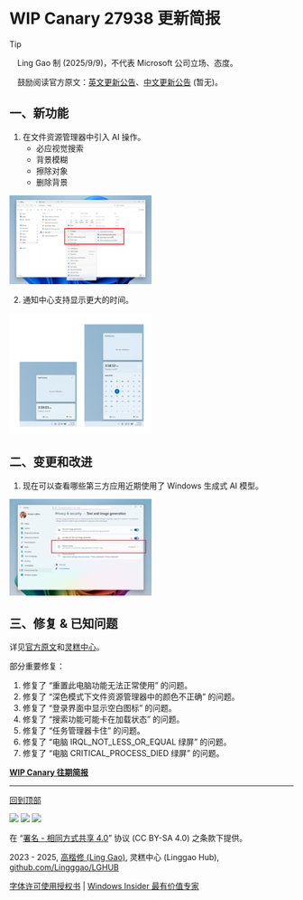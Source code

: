 <SPAN ID = 'HEAD'/>

# WIP Canary 27938 更新简报

> [!TIP]
>
> &emsp;Ling Gao 制 (2025/9/9)，不代表 Microsoft 公司立场、态度。
>
> &emsp;鼓励阅读官方原文：[英文更新公告](https://blogs.windows.com/windows-insider/2025/09/08/announcing-windows-11-insider-preview-build-27938-canary-channel)、[中文更新公告]() (暂无)。

## 一、新功能

1. 在文件资源管理器中引入 AI 操作。
   - 必应视觉搜索
   - 背景模糊
   - 擦除对象
   - 删除背景

<img src="Images/27938_1.png" width = "50%" />

2. 通知中心支持显示更大的时间。

<img src="Images/27938_2.png" width = "50%" />

## 二、变更和改进

1. 现在可以查看哪些第三方应用近期使用了 Windows 生成式 AI 模型。

<img src="Images/27938_3.png" width = "50%" />

## 三、修复 & 已知问题

详见[官方原文](https://blogs.windows.com/windows-insider/2025/09/08/announcing-windows-11-insider-preview-build-27938-canary-channel)和[灵糕中心](https://github.com/Lingggao/LGHUB)。

部分重要修复：

1. 修复了 “重置此电脑功能无法正常使用” 的问题。
2. 修复了 “深色模式下文件资源管理器中的颜色不正确” 的问题。
3. 修复了 “登录界面中显示空白图标” 的问题。
4. 修复了 “搜索功能可能卡在加载状态” 的问题。
5. 修复了 “任务管理器卡住” 的问题。
6. 修复了 “电脑 IRQL_NOT_LESS_OR_EQUAL 绿屏” 的问题。
7. 修复了 “电脑 CRITICAL_PROCESS_DIED 绿屏” 的问题。

[**WIP Canary 往期简报**](Documents/Canary_Previous)

---

[回到顶部](#HEAD)

<img src="https://mirrors.creativecommons.org/presskit/icons/cc.xlarge.png" width = "3%" /> <img src="https://mirrors.creativecommons.org/presskit/icons/by.xlarge.png" width = "3%" /> <img src="https://mirrors.creativecommons.org/presskit/icons/sa.xlarge.png" width = "3%" />

在 “[署名 - 相同方式共享 4.0](https://creativecommons.org/licenses/by-sa/4.0/legalcode.zh-Hans)” 协议 (CC BY-SA 4.0) 之条款下提供。

2023 - 2025, [高楷修 (Ling Gao)](https://github.com/Lingggao), 灵糕中心 (Linggao Hub), [github.com/Lingggao/LGHUB](https://github.com/Lingggao/LGHUB)

[字体许可使用授权书](Images/字体许可使用授权书.png) | [Windows Insider 最有价值专家](https://github.com/Lingggao/LGHUB/blob/main/Images/Windows%20Insider%20MVP.png?raw=true)